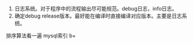 1. 日志系统。对于程序中的流程输出尽可能规范。debug日志，info日志。
2. 确定debug release版本。最好能在编译时直接编译对应版本。主要是日志系统。


排序算法看一遍 mysql索引 b+

